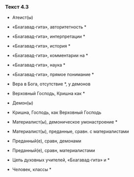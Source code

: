 ### Текст 4.3

- Атеист(ы)

- «Бхагавад-гита», авторитетность *

- «Бхагавад-гита», интерпретации *

- «Бхагавад-гита», история *

- «Бхагавад-гита», комментарии на *

- «Бхагавад-гита», наука *

- «Бхагавад-гита», прямое понимание *

- Вера в Бога, отсутствие *, у демонов

- Верховный Господь, Кришна как *

- Демон(ы)

- Кришна, Господь, как Верховный Господь

- Материалист(ы), демоническое умонастроение *

- Материалист(ы), преданные, сравн. с материалистами

- Преданный(е), сравн, демонами

- Преданный(е), сравн, материалистами

- Цепь духовных учителей, «Бхагавад-гита» и *

- Человек, классы *
	
